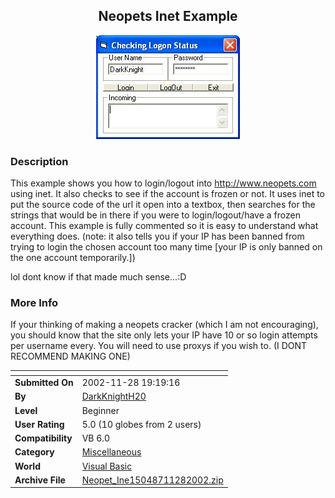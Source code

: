 ﻿<div align="center">

## Neopets Inet Example

<img src="PIC200211281924348346.JPG">
</div>

### Description

This example shows you how to login/logout into http://www.neopets.com using inet. It also checks to see if the account is frozen or not. It uses inet to put the source code of the url it open into a textbox, then searches for the strings that would be in there if you were to login/logout/have a frozen account. This example is fully commented so it is easy to understand what everything does. (note: it also tells you if your IP has been banned from trying to login the chosen account too many time [your IP is only banned on the one account temporarily.])

lol dont know if that made much sense...:D
 
### More Info
 
If your thinking of making a neopets cracker (which I am not encouraging), you should know that the site only lets your IP have 10 or so login attempts per username every. You will need to use proxys if you wish to. (I DONT RECOMMEND MAKING ONE)


<span>             |<span>
---                |---
**Submitted On**   |2002-11-28 19:19:16
**By**             |[DarkKnightH20](https://github.com/Planet-Source-Code/PSCIndex/blob/master/ByAuthor/darkknighth20.md)
**Level**          |Beginner
**User Rating**    |5.0 (10 globes from 2 users)
**Compatibility**  |VB 6\.0
**Category**       |[Miscellaneous](https://github.com/Planet-Source-Code/PSCIndex/blob/master/ByCategory/miscellaneous__1-1.md)
**World**          |[Visual Basic](https://github.com/Planet-Source-Code/PSCIndex/blob/master/ByWorld/visual-basic.md)
**Archive File**   |[Neopet\_Ine15048711282002\.zip](https://github.com/Planet-Source-Code/darkknighth20-neopets-inet-example__1-41117/archive/master.zip)








